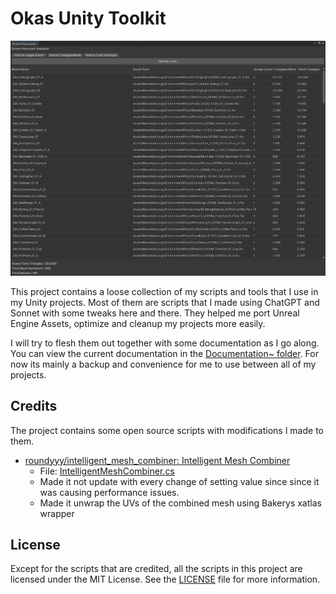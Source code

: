 # Okas Unity Toolkit

![Polycount Analyzer](Documentation~/Images/AnalyzePolycount.png)

This project contains a loose collection of my scripts and tools that I use in my Unity projects.
Most of them are scripts that I made using ChatGPT and Sonnet with some tweaks here and there.
They helped me port Unreal Engine Assets, optimize and cleanup my projects more easily.

I will try to flesh them out together with some documentation as I go along.
You can view the current documentation in the [Documentation~ folder](Documentation~/).
For now its mainly a backup and convenience for me to use between all of my projects.

## Credits

The project contains some open source scripts with modifications I made to them.

- [roundyyy/intelligent_mesh_combiner: Intelligent Mesh Combiner](https://github.com/roundyyy/intelligent_mesh_combiner)
    - File: [IntelligentMeshCombiner.cs](Editor/Optimize/MeshDecimatorWindow.cs)
    - Made it not update with every change of setting value since since it was causing performance issues.
    - Made it unwrap the UVs of the combined mesh using Bakerys xatlas wrapper

## License

Except for the scripts that are credited, all the scripts in this project are licensed under the MIT License.
See the [LICENSE](LICENSE.md) file for more information.
